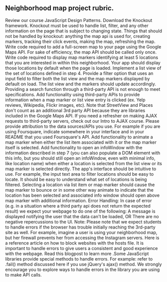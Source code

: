 ## Neighborhood map project rubric.

Review our course JavaScript Design Patterns.
Download the Knockout framework. Knockout must be used to handle list, filter, and any other information on the page that is subject to changing state. Things that should not be handled by knockout: anything the map api is used for, creating markers, tracking their click events, making the map, refreshing the map.
Write code required to add a full-screen map to your page using the Google Maps API. For sake of efficiency, the map API should be called only once.
Write code required to display map markers identifying at least 5 locations that you are interested in within this neighborhood. Your app should display those locations by default when the page is loaded.
Implement a list view of the set of locations defined in step 4.
Provide a filter option that uses an input field to filter both the list view and the map markers displayed by default on load. The list view and the markers should update accordingly. Providing a search function through a third-party API is not enough to meet specifications.
Add functionality using third-party APIs to provide information when a map marker or list view entry is clicked (ex. Yelp reviews, Wikipedia, Flickr images, etc). Note that StreetView and Places don't count as an additional 3rd party API because they are libraries included in the Google Maps API. If you need a refresher on making AJAX requests to third-party servers, check out our Intro to AJAX course. Please provide attribution to the data sources/APIs you use. For example if you are using Foursquare, indicate somewhere in your interface and in your README that you used Foursquare's API.
Add functionality to animate a map marker when either the list item associated with it or the map marker itself is selected.
Add functionality to open an infoWindow with the information described in step 7 (you can also populate a DOM element with this info, but you should still open an infoWindow, even with minimal info, like location name) when either a location is selected from the list view or its map marker is selected directly.
The app's interface should be intuitive to use. For example, the input text area to filter locations should be easy to locate. It should be easy to understand what set of locations is being filtered. Selecting a location via list item or map marker should cause the map marker to bounce or in some other way animate to indicate that the location has been selected and associated info window should open above map marker with additional information.
Error Handling: In case of error (e.g. in a situation where a third party api does not return the expected result) we expect your webpage to do one of the following: A message is displayed notifying the user that the data can't be loaded, OR There are no negative repercussions to the UI. Note: Please note that we expect students to handle errors if the browser has trouble initially reaching the 3rd-party site as well. For example, imagine a user is using your neighborhood map, but her firewall prevents her from accessing the Instagram servers. Here is a reference article on how to block websites with the hosts file. It is important to handle errors to give users a consistent and good experience with the webpage. Read this blogpost to learn more .Some JavaScript libraries provide special methods to handle errors. For example: refer to .fail() method discussed here if you use jQuery's ajax() method. We strongly encourage you to explore ways to handle errors in the library you are using to make API calls.
